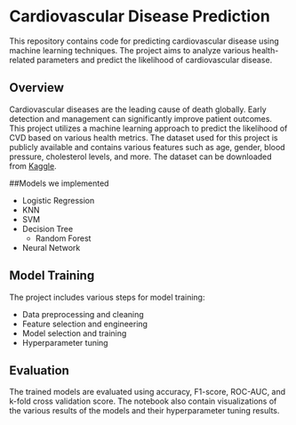# Cardiovascular Disease Prediction

This repository contains code for predicting cardiovascular disease using machine learning techniques. The project aims to analyze various health-related parameters and predict the likelihood of cardiovascular disease.

## Overview

Cardiovascular diseases are the leading cause of death globally. Early detection and management can significantly improve patient outcomes. This project utilizes a machine learning approach to predict the likelihood of CVD based on various health metrics. The dataset used for this project is publicly available and contains various features such as age, gender, blood pressure, cholesterol levels, and more. The dataset can be downloaded from [Kaggle](https://www.kaggle.com/sulianova/cardiovascular-disease-dataset).

##Models we implemented

- Logistic Regression
- KNN
- SVM
- Decision Tree
  - Random Forest
- Neural Network


## Model Training

The project includes various steps for model training:
- Data preprocessing and cleaning
- Feature selection and engineering
- Model selection and training
- Hyperparameter tuning

## Evaluation

The trained models are evaluated using accuracy, F1-score, ROC-AUC, and k-fold cross validation score. The notebook also contain visualizations of the various results of the models and their hyperparameter tuning results.
